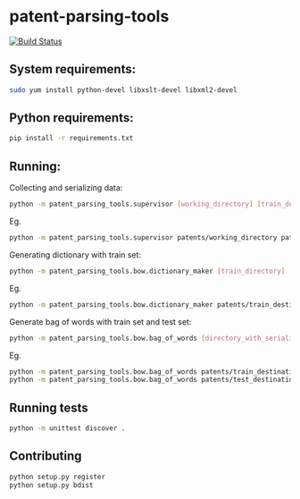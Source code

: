 patent-parsing-tools
====================

[![Build Status](https://travis-ci.org/pprzetacznik/patent-parsing-tools.svg?branch=master)](https://travis-ci.org/pprzetacznik/patent-parsing-tools)

## System requirements:

```Bash
sudo yum install python-devel libxslt-devel libxml2-devel
```

## Python requirements:

```Bash
pip install -r requirements.txt
```

## Running:

Collecting and serializing data:
```Bash
python -m patent_parsing_tools.supervisor [working_directory] [train_destination] [test_destination] [year_from] [year_to]
```

Eg.
```Bash
python -m patent_parsing_tools.supervisor patents/working_directory patents/train_destination patents/test_destination 2014 2015
```

Generating dictionary with train set:
```Bash
python -m patent_parsing_tools.bow.dictionary_maker [train_directory] [max_parsed_patents] [dict_max_size] [dictionary_name]
```

Eg.
```Bash
python -m patent_parsing_tools.bow.dictionary_maker patents/train_destination 1000000000 4096 dictionary.txt
```

Generate bag of words with train set and test set:
```Bash
python -m patent_parsing_tools.bow.bag_of_words [directory_with_serialized_patents] [destination_directory] [dictionary.txt] [package_size > 1024]
```

Eg.
```Bash
python -m patent_parsing_tools.bow.bag_of_words patents/train_destination patents/final_dataset_train dictionary.txt 1048576
python -m patent_parsing_tools.bow.bag_of_words patents/test_destination patents/final_dataset_test dictionary.txt 1048576
```

## Running tests

```Bash
python -m unittest discover .
```

## Contributing

```Bash
python setup.py register
python setup.py bdist
```
